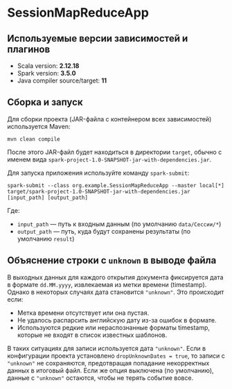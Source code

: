 # SessionMapReduceApp

## Используемые версии зависимостей и плагинов

- Scala version: **2.12.18**  
- Spark version: **3.5.0**  
- Java compiler source/target: **11**

## Сборка и запуск

Для сборки проекта (JAR-файла с контейнером всех зависимостей) используется Maven:
```
mvn clean compile
```

После этого JAR-файл будет находиться в директории `target`, обычно с именем вида `spark-project-1.0-SNAPSHOT-jar-with-dependencies.jar`.

Для запуска приложения используйте команду `spark-submit`:

```
spark-submit --class org.example.SessionMapReduceApp --master local[*] target/spark-project-1.0-SNAPSHOT-jar-with-dependencies.jar [input_path] [output_path]
```

Где:
- `input_path` — путь к входным данным (по умолчанию `data/Сессии/*`)
- `output_path` — путь, куда будут сохранены результаты (по умолчанию `result`)

## Объяснение строки с `unknown` в выводе файла

В выходных данных для каждого открытия документа фиксируется дата в формате `dd.MM.yyyy`, извлекаемая из метки времени (timestamp). Однако в некоторых случаях дата становится `"unknown"`. Это происходит если:

- Метка времени отсутствует или она пустая.
- Не удалось распарсить английскую дату из-за ошибок в формате.
- Используются редкие или нераспознанные форматы timestamp, которые не входят в список известных шаблонов.

В таких ситуациях для записи используется дата `"unknown"`. Если в конфигурации проекта установлено `dropUnknownDates = true`, то записи с `"unknown"` не сохраняются, предотвращая попадание некорректных данных в итоговый файл. Если же опция выключена (по умолчанию), данные с `"unknown"` остаются, чтобы не терять событие вовсе.

